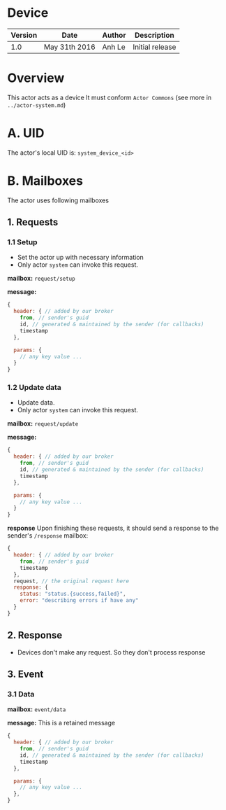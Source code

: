 Device
===================

Version | Date          | Author | Description
------- | ------------- | ------ | ---------------
1.0     | May 31th 2016 | Anh Le | Initial release

# Overview
This actor acts as a device
It must conform `Actor Commons` (see more in `../actor-system.md`)

# A. UID
The actor's local UID is: `system_device_<id>`

# B. Mailboxes
The actor uses following mailboxes

## 1. Requests
### 1.1 Setup
- Set the actor up with necessary information
- Only actor `system` can invoke this request.

**mailbox:** `request/setup`

**message:**

```javascript
{
  header: { // added by our broker
    from, // sender's guid
    id, // generated & maintained by the sender (for callbacks)
    timestamp
  },

  params: {
    // any key value ...
  }
}
```

### 1.2 Update data
- Update data.
- Only actor `system` can invoke this request.

**mailbox:** `request/update`

**message:**

```javascript
{
  header: { // added by our broker
    from, // sender's guid
    id, // generated & maintained by the sender (for callbacks)
    timestamp
  },

  params: {
    // any key value ...
  }
}
```

**response** Upon finishing these requests, it should send a response to the sender's `/response` mailbox:

```js
{
  header: { // added by our broker
    from, // sender's guid
    timestamp
  },
  request, // the original request here
  response: {
    status: "status.{success,failed}",
    error: "describing errors if have any"
  }
}
```

## 2. Response
- Devices don't make any request. So they don't process response

## 3. Event
### 3.1 Data
**mailbox:** `event/data`

**message:** This is a retained message

```javascript
{
  header: { // added by our broker
    from, // sender's guid
    id, // generated & maintained by the sender (for callbacks)
    timestamp
  },

  params: {
    // any key value ...
  },
}
```
